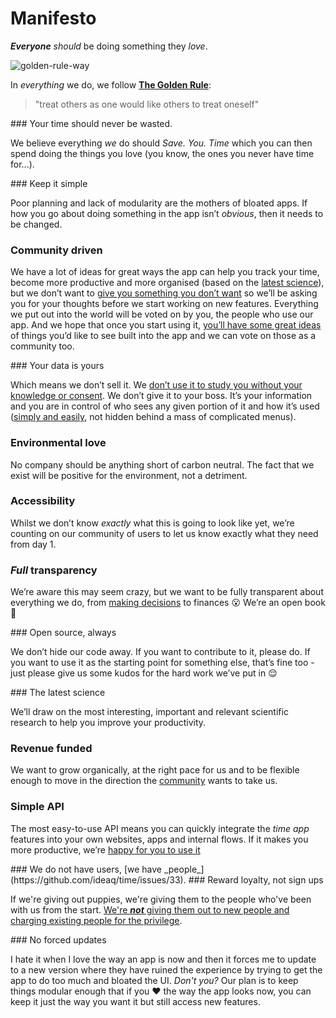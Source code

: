 # Manifesto

***Everyone*** *should* be doing something they *love*.

![golden-rule-way](https://cloud.githubusercontent.com/assets/194400/9929013/f3825e66-5d21-11e5-98eb-0d51b9094368.jpg)

In *everything* we do, we follow [**The Golden Rule**](https://en.wikipedia.org/wiki/Golden_Rule):

> "treat others as one would like others to treat oneself"

<a name="never-waste-time"/>
### Your time should never be wasted.

 We believe everything *we* do should _Save. You. Time_ which you can then spend doing the things you love (you know, the ones you never have time for...).    

 <a name="simple"/>
### Keep it simple

 Poor planning and lack of modularity are the mothers of bloated apps. If how you go about doing something in the app isn’t _obvious_, then it needs to be changed.

### Community driven

We have a lot of ideas for great ways the app can help you track your time, become more productive and more organised (based on the [latest science](#latest-science)), but we don’t want to [give you something you don’t want](#no-forced-updates) so we’ll be asking you for your thoughts before we start working on new features. Everything we put out into the world will be voted on by you, the people who use our app. And we hope that once you start using it, [you’ll have some great ideas](http://web.mit.edu/evhippel/www/democ1.htm) of things you’d like to see built into the app and we can vote on those as a community too.

<a name="no-selling-data"/>
### Your data is yours

 Which means we don’t sell it. We [don’t use it to study you without your knowledge or consent](http://www.forbes.com/sites/kashmirhill/2014/06/28/facebook-manipulated-689003-users-emotions-for-science/). We don’t give it to your boss. It’s your information and you are in control of who sees any given portion of it and how it’s used ([simply and easily](#simple), not hidden behind a mass of complicated menus).
<a name="community"/>

### Environmental love

 No company should be anything short of carbon neutral. The fact that we exist will be positive for the environment, not a detriment.

### Accessibility

Whilst we don’t know _exactly_ what this is going to look like yet, we’re counting on our community of users to let us know exactly what they need from day 1.

### _Full_ transparency

We’re aware this may seem crazy, but we want to be fully transparent about everything we do, from [making decisions](#community) to finances :open_mouth: We’re an open book :book:

<a name="OS"/>
### Open source, always

We don’t hide our code away. If you want to contribute to it, please do. If you want to use it as the starting point for something else, that’s fine too - just please give us some kudos for the hard work we’ve put in :relieved:

<a name="latest-science"/>
### The latest science

We’ll draw on the most interesting, important and relevant scientific research to help you improve your productivity.

### Revenue funded

We want to grow organically, at the right pace for us and to be flexible enough to move in the direction the [community](#community) wants to take us.

### Simple API

The most easy-to-use API means you can quickly integrate the _time app_ features into your own websites, apps and internal flows. If it makes you more productive, we’re [happy for you to use it](#OS)

<a name="people-not-users"/>
### We do not have users, [we have _people_](https://github.com/ideaq/time/issues/33).


<a name="loyalty-first"/>
### Reward loyalty, not sign ups

If we're giving out puppies, we're giving them to the people who've been with us from the start. [We're _**not**_ giving them out to new people and charging existing people for the privilege](https://twitter.com/iteles/status/561589203272994818).

<a name="no-forced-updates"/>
### No forced updates

I hate it when I love the way an app is now and then it forces me to update to a new version where they have ruined the experience by trying to get the app to do too much and bloated the UI. _Don't you?_ Our plan is to keep things modular enough that if you :heart: the way the app looks now, you can keep it just the way you want it but still access new features.
